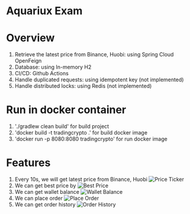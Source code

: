 # Aquariux Exam

# Overview

1. Retrieve the latest price from Binance, Huobi: using Spring Cloud OpenFeign
2. Database: using In-memory H2
3. CI/CD: Github Actions
4. Handle duplicated requests: using idempotent key (not implemented)
5. Handle distributed locks: using Redis (not implemented)

# Run in docker container

1. './gradlew clean build' for build project
2. 'docker build -t tradingcrypto .' for build docker image
3. 'docker run -p 8080:8080 tradingcrypto' for run docker image

# Features

1. Every 10s, we will get latest price from Binance, Huobi
   ![Price Ticker](.github/features/get_price_ticker.png)
2. We can get best price by
   ![Best Price](.github/features/get_best_price.png)
3. We can get wallet balance
   ![Wallet Balance](.github/features/wallet_balance.png)
4. We can place order
   ![Place Order](.github/features/place_order.png)
5. We can get order history
   ![Order History](.github/features/history.png)